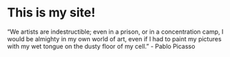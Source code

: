 # This is my site!

“We artists are indestructible; even in a prison, or in a concentration camp, I would be almighty in my own world of art, even if I had to paint my pictures with my wet tongue on the dusty floor of my cell.” - Pablo Picasso
